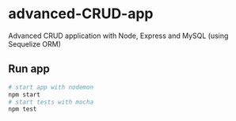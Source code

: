 # advanced-CRUD-app
Advanced CRUD application with Node, Express and MySQL (using Sequelize ORM)

## Run app

``` bash
# start app with nodemon
npm start
# start tests with mocha
npm test

```
